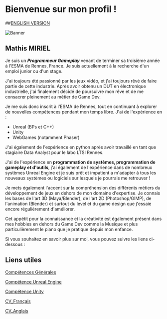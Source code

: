 # Bienvenue sur mon profil !
##[ENGLISH VERSION](README.md) 


![Banner](https://github.com/user-attachments/assets/100a186f-bab9-4cc1-bff1-03c566535aa3)

## Mathis MIRIEL

Je suis un ***Programmeur Gameplay***  venant de terminer sa troisième année à l'ESMA de Rennes, France.
Je suis actuellement à la recherche d'un emploi junior ou d'un stage.

J'ai toujours été passionné par les jeux vidéo, et j'ai toujours rêvé de faire partie de cette industrie.
Après avoir obtenu un DUT en électronique industrielle, j'ai finalement décidé de poursuivre mon rêve et de me consacrer pleinement au métier de Game Dev.

Je me suis donc inscrit à l'ESMA de Rennes, tout en continuant à explorer de nouvelles compétences pendant mon temps libre.
J'ai de l'expérience en :

- Unreal (BPs et C++)
- Unity
- WebGames (notamment Phaser)

J'ai également de l'expérience en python après avoir travaillé en tant que stagiaire Data Analyst pour le labo LTSI Rennes.

J'ai de l'expérience en **programmation de systèmes, programmation de gameplay et d'outils**, j'ai également de l'expérience dans de nombreux systèmes Unreal Engine et je suis prêt et impatient a m'adapter à tous les nouveaux systèmes ou logiciels sur lesquels je pourrais me retrouver !

Je mets également l'accent sur la compréhension des différents métiers du développement de jeux en dehors de mon domaine d'expertise.
Je connais les bases de l'art 3D (Maya/Blender), de l'art 2D (Photoshop/GIMP), de l'animation (Blender) et surtout du level et du game design que j'essaie encore régulièrement d'améliorer.

Cet appétit pour la connaissance et la créativité est également présent dans mes hobbies en dehors du Game Dev comme la Musique et plus particulièrement le piano que je pratique depuis mon enfance.

Si vous souhaitez en savoir plus sur moi, vous pouvez suivre les liens ci-dessous :

## Liens utiles

[Compétences Générales](MySkills/MyOverallSkills_FR.md) 

[Compétence Unreal Engine](MySkills/UnrealSpecificSkills_FR.md) 

[Compétence Unity](MySkills/UnitySpecifSkills_FR.md) 

[CV_Français](MySkills/FrenchCV.md) 

[CV_Anglais](MySkills/EnglishCV.md)

<!--
**Elhexiar/Elhexiar** is a ✨ _special_ ✨ repository because its `README.md` (this file) appears on your GitHub profile.

Here are some ideas to get you started:

- 🔭 I’m currently working on ...
- 🌱 I’m currently learning ...
- 👯 I’m looking to collaborate on ...
- 🤔 I’m looking for help with ...
- 💬 Ask me about ...
- 📫 How to reach me: ...
- 😄 Pronouns: ...
- ⚡ Fun fact: ...
-->
